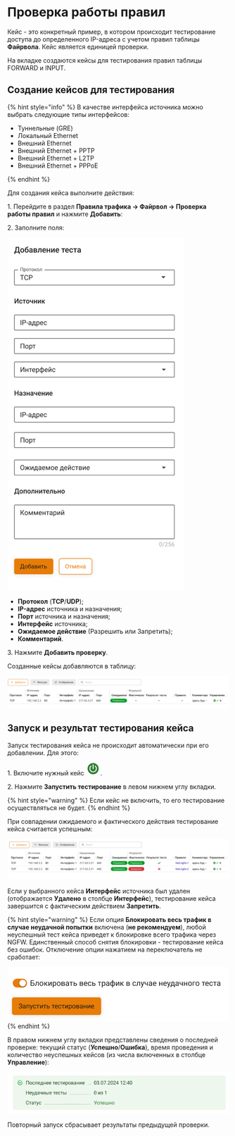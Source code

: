 # Проверка работы правил

Кейс - это конкретный пример, в котором происходит тестирование доступа до определенного IP-адреса с учетом правил таблицы **Файрвола**. Кейс является единицей проверки.

На вкладке создаются кейсы для тестирования правил таблицы FORWARD и INPUT.

## Создание кейсов для тестирования

{% hint style="info" %}
В качестве интерфейса источника можно выбрать следующие типы интерфейсов:

* Туннельные (GRE)
* Локальный Ethernet
* Внешний Ethernet
* Внешний Ethernet + PPTP
* Внешний Ethernet + L2TP
* Внешний Ethernet + PPPoE

{% endhint %}

Для создания кейса выполните действия:

1\. Перейдите в раздел **Правила трафика -> Файрвол -> Проверка работы правил** и нажмите **Добавить**:

2\. Заполните поля:

![](/.gitbook/assets/firewall33.png)

* **Протокол** (**TCP**/**UDP**);
* **IP-адрес** источника и назначения;
* **Порт** источника и назначения;
* **Интерфейс** источника;
* **Ожидаемое действие** (Разрешить или Запретить);
* **Комментарий**.

3\. Нажмите **Добавить проверку**.

Созданные кейсы добавляются в таблицу:

![](/.gitbook/assets/firewall34.png)

## Запуск и результат тестирования кейса

Запуск тестирования кейса не происходит автоматически при его добавлении. Для этого:

1\. Включите нужный кейс ![](/.gitbook/assets/icon-on.png).

2\. Нажмите **Запустить тестирование** в левом нижнем углу вкладки.

{% hint style="warning" %}
Если кейс не включить, то его тестирование осуществляться не будет.
{% endhint %}

При совпадении ожидаемого и фактического действия тестирование кейса считается успешным:

![](/.gitbook/assets/firewall35.png)

Если у выбранного кейса **Интерфейс** источника был удален (отображается **Удалено** в столбце **Интерфейс**), тестирование кейса завершится с фактическим действием **Запретить**.

{% hint style="warning" %}
Если опция **Блокировать весь трафик в случае неудачной попытки** включена (**не рекомендуем**), любой неуспешный тест кейса приведет к блокировке всего трафика через NGFW. Единственный способ снятия блокировки - тестирование кейса без ошибок. Отключение опции нажатием на переключатель не сработает:

![](/.gitbook/assets/firewall36.png)
{% endhint %}

В правом нижнем углу вкладки представлены сведения о последней проверке: текущий статус (**Успешно**/**Ошибка**), время проведения и количество неуспешных кейсов (из числа включенных в столбце **Управление**):

![](/.gitbook/assets/firewall37.png)

Повторный запуск сбрасывает результаты предыдущей проверки.